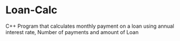 # Loan-Calc
C++ Program that calculates monthly payment on a loan using annual interest rate, Number of payments and amount of Loan
